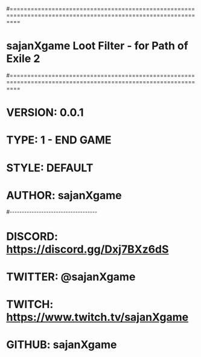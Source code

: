 #===============================================================================================================
# sajanXgame Loot Filter - for Path of Exile 2
#===============================================================================================================
# VERSION:  0.0.1
# TYPE:     1 - END GAME
# STYLE:    DEFAULT
# AUTHOR:   sajanXgame
#------------------------------------
# DISCORD: https://discord.gg/Dxj7BXz6dS
# TWITTER: @sajanXgame
# TWITCH:  https://www.twitch.tv/sajanXgame
# GITHUB:  sajanXgame
